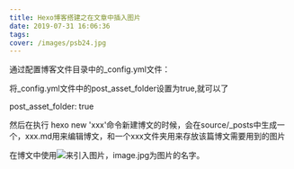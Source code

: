 ```yaml
---
title: Hexo博客搭建之在文章中插入图片
date: 2019-07-31 16:06:36
tags:
cover: /images/psb24.jpg
---
```

通过配置博客文件目录中的_config.yml文件：
 
将_config.yml文件中的post_asset_folder设置为true,就可以了

post_asset_folder: true

然后在执行 hexo new 'xxx'命令新建博文的时候，会在source/_posts中生成一个，xxx.md用来编辑博文，和一个xxx文件夹用来存放该篇博文需要用到的图片

在博文中使用![](image.jpg)来引入图片，image.jpg为图片的名字。